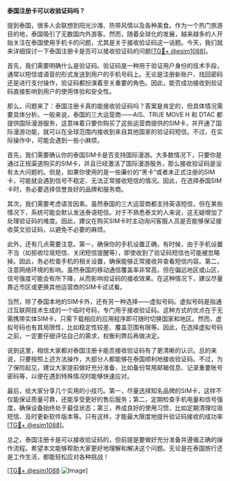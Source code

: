 **泰国注册卡可以收验证码吗？**

提到泰国，很多人会联想到阳光沙滩、热带风情以及各种美食。作为一个热门旅游目的地，泰国吸引了无数国内外游客。然而，随着全球化的发展，越来越多的人开始关注在泰国使用手机卡的问题，尤其是关于接收验证码这一话题。今天，我们就来详细探讨一下泰国注册卡是否可以接收验证码的问题[[TG💪+ @esim1088](https://t.me/s/esim1088)]。

首先，我们需要明确什么是验证码。验证码是一种用于验证用户身份的技术手段，通常以短信或语音的形式发送到用户的手机号码上。无论是注册新账户、找回密码还是进行支付操作，验证码都扮演着至关重要的角色。因此，能否成功接收到验证码直接影响到用户的使用体验和安全性。

那么，问题来了：泰国注册卡真的能接收验证码吗？答案是肯定的，但具体情况需要具体分析。一般来说，泰国的三大运营商——AIS、TRUE MOVE H 和 DTAC 都提供国际漫游服务，这意味着只要你购买了这些运营商提供的SIM卡，并开通了国际漫游功能，就可以在全球范围内接收到来自其他国家的验证码短信。不过，在实际操作中，可能会遇到一些小麻烦。

首先，我们需要确认你的泰国SIM卡是否支持国际漫游。大多数情况下，只要你是通过正规渠道购买的SIM卡，并且已经激活了国际漫游服务，那么接收验证码是没有太大问题的。但是，如果你使用的是一些廉价的“黑卡”或者未正式注册的SIM卡，可能就会遇到信号不稳定、无法正常接收短信的情况。因此，在选择泰国SIM卡时，务必要选择信誉良好的品牌和服务商。

其次，我们需要考虑语言因素。虽然泰国的三大运营商都支持英语短信，但在某些情况下，系统可能会默认发送泰语短信。对于不熟悉泰文的人来说，这无疑增加了处理验证码的难度。因此，建议在购买SIM卡时主动询问客服人员是否能够保证接收英文验证码，以避免不必要的麻烦。

此外，还有几点需要注意。第一，确保你的手机设置正确。有时候，由于手机设置不当（如拒收垃圾短信、关闭短信提醒等），即使收到了验证码短信也可能被忽略掉。因此，务必检查手机的相关设置，确保能够正常接收并查看短信内容。第二，注意网络环境的影响。虽然泰国的移动通信覆盖率非常高，但在偏远地区或山区，信号强度可能会有所下降，从而影响验证码的接收效果。在这种情况下，建议尽量靠近市区或更换其他运营商的SIM卡试试看。

当然，除了泰国本地的SIM卡外，还有另一种选择——虚拟号码。虚拟号码是指通过互联网技术生成的一个临时号码，专门用于接收验证码。这种方式的优点在于无需携带实体SIM卡，只需下载相应的应用程序即可随时切换国家和地区。然而，虚拟号码也有其局限性，比如稳定性较差、覆盖范围有限等。因此，在选择虚拟号码之前，一定要仔细评估自己的需求，权衡利弊后再做决定。

说到这里，相信大家都对泰国注册卡能否接收验证码有了更清晰的认识。总的来说，只要按照上述方法操作，大部分人都能够在泰国顺利地接收验证码。不过，为了保险起见，建议大家提前做好充分准备，比如备份常用邮箱信息、记录重要账号密码等，以便在遇到特殊情况时能够快速应对。

最后，给大家分享几个实用的小技巧。第一，尽量选择知名品牌的SIM卡，这样不仅能保证质量可靠，还能享受更好的售后服务；第二，定期检查手机电量和信号强度，确保设备始终处于最佳状态；第三，养成良好的使用习惯，比如定期清理垃圾短信、及时更新软件版本等。只有这样，才能最大限度地提升验证码接收的成功率[[TG💪+ @esim1088](https://t.me/s/esim1088)]。

总之，泰国注册卡是可以接收验证码的，但前提是要做好充分准备并遵循正确的操作流程。希望本文能够帮助大家更好地理解和解决这个问题。无论是在泰国旅行还是工作生活，都能轻松应对各种挑战！

[[TG💪+ @esim1088](https://t.me/s/esim1088) ![Image](https://i.postimg.cc/4NQfJmqS/Snipaste-2025-05-13-00-14-12.png)]